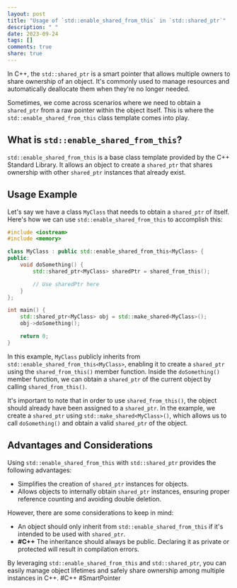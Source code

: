 ```yaml
---
layout: post
title: "Usage of `std::enable_shared_from_this` in `std::shared_ptr`"
description: " "
date: 2023-09-24
tags: []
comments: true
share: true
---
```


In C++, the `std::shared_ptr` is a smart pointer that allows multiple owners to share ownership of an object. It's commonly used to manage resources and automatically deallocate them when they're no longer needed.

Sometimes, we come across scenarios where we need to obtain a `shared_ptr` from a raw pointer within the object itself. This is where the `std::enable_shared_from_this` class template comes into play.

## What is `std::enable_shared_from_this`?

`std::enable_shared_from_this` is a base class template provided by the C++ Standard Library. It allows an object to create a `shared_ptr` that shares ownership with other `shared_ptr` instances that already exist.

## Usage Example

Let's say we have a class `MyClass` that needs to obtain a `shared_ptr` of itself. Here's how we can use `std::enable_shared_from_this` to accomplish this:

```cpp
#include <iostream>
#include <memory>

class MyClass : public std::enable_shared_from_this<MyClass> {
public:
    void doSomething() {
        std::shared_ptr<MyClass> sharedPtr = shared_from_this();

        // Use sharedPtr here
    }
};

int main() {
    std::shared_ptr<MyClass> obj = std::make_shared<MyClass>();
    obj->doSomething();

    return 0;
}
```

In this example, `MyClass` publicly inherits from `std::enable_shared_from_this<MyClass>`, enabling it to create a `shared_ptr` using the `shared_from_this()` member function. Inside the `doSomething()` member function, we can obtain a `shared_ptr` of the current object by calling `shared_from_this()`.

It's important to note that in order to use `shared_from_this()`, the object should already have been assigned to a `shared_ptr`. In the example, we create a `shared_ptr` using `std::make_shared<MyClass>()`, which allows us to call `doSomething()` and obtain a valid `shared_ptr` of the object.

## Advantages and Considerations

Using `std::enable_shared_from_this` with `std::shared_ptr` provides the following advantages:

- Simplifies the creation of `shared_ptr` instances for objects.
- Allows objects to internally obtain `shared_ptr` instances, ensuring proper reference counting and avoiding double deletion.

However, there are some considerations to keep in mind:

- An object should only inherit from `std::enable_shared_from_this` if it's intended to be used with `shared_ptr`.
- **#C++** The inheritance should always be public. Declaring it as private or protected will result in compilation errors.

By leveraging `std::enable_shared_from_this` and `std::shared_ptr`, you can easily manage object lifetimes and safely share ownership among multiple instances in C++. #C++ #SmartPointer